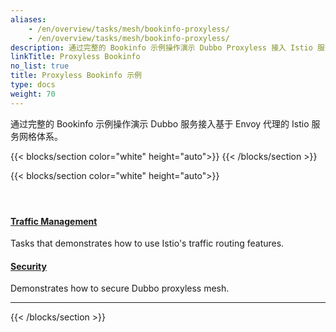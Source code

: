 ```yaml
---
aliases:
    - /en/overview/tasks/mesh/bookinfo-proxyless/
    - /en/overview/tasks/mesh/bookinfo-proxyless/
description: 通过完整的 Bookinfo 示例操作演示 Dubbo Proxyless 接入 Istio 服务网格体系。
linkTitle: Proxyless Bookinfo
no_list: true
title: Proxyless Bookinfo 示例
type: docs
weight: 70
---
```




通过完整的 Bookinfo 示例操作演示 Dubbo 服务接入基于 Envoy 代理的 Istio 服务网格体系。

{{< blocks/section color="white" height="auto">}}
{{< /blocks/section >}}

{{< blocks/section color="white" height="auto">}}
<div class="td-content list-page">
    <div class="lead"></div><header class="article-meta">
    </header><div class="row">
    <div class="col-sm col-md-6 mb-4">
        <div class="h-100 card shadow" href="#">
            <div class="card-body">
                <h4 class="card-title">
                    <a href='{{< relref "./traffic/" >}}'>Traffic Management</a>
                </h4>
                <p>Tasks that demonstrates how to use Istio's traffic routing features.</p>
            </div>
        </div>
    </div>
    <div class="col-sm col-md-6 mb-4">
        <div class="h-100 card shadow">
            <div class="card-body">
                <h4 class="card-title">
                    <a href='{{< relref "./security/" >}}'>Security</a>
                </h4>
                <p>Demonstrates how to secure Dubbo proxyless mesh.</p>
            </div>
        </div>
    </div>
</div>
<hr>
</div>

{{< /blocks/section >}}
